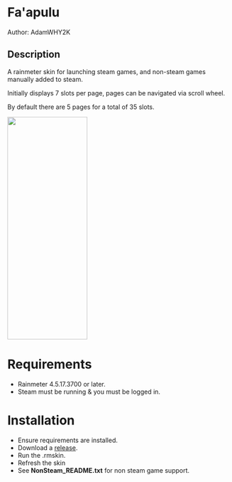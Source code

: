 # Fa'apulu
Author: AdamWHY2K

## Description
A rainmeter skin for launching steam games, and non-steam games manually added to steam. 

Initially displays 7 slots per page, pages can be navigated via scroll wheel. 

By default there are 5 pages for a total of 35 slots.

<img src="https://user-images.githubusercontent.com/68286215/127569067-8b73f156-32ac-448d-8d6b-de79335cf354.gif" width="180" height="500">

# Requirements
* Rainmeter 4.5.17.3700 or later.
* Steam must be running & you must be logged in.

# Installation
* Ensure requirements are installed.
* Download a [release](https://github.com/AdamWHY2K/Fa-apulu/releases).
* Run the .rmskin.
* Refresh the skin
* See **NonSteam_README.txt** for non steam game support.
